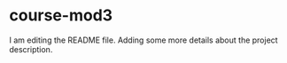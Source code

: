 # course-mod3
I am editing the README file. Adding some more details about the project description.
